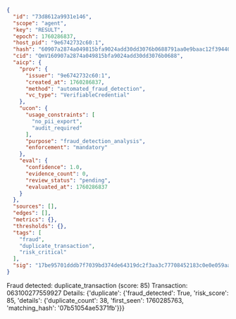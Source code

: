 ```json
{
  "id": "73d8612a9931e146",
  "scope": "agent",
  "key": "RESULT",
  "epoch": 1760286837,
  "host_pid": "9e6742732c60:1",
  "hash": "60907a2874a049815bfa9024add30dd3076b0688791aa0e9baac12f3944030fa",
  "cid": "QmV160907a2874a049815bfa9024add30dd3076b0688",
  "aicp": {
    "prov": {
      "issuer": "9e6742732c60:1",
      "created_at": 1760286837,
      "method": "automated_fraud_detection",
      "vc_type": "VerifiableCredential"
    },
    "ucon": {
      "usage_constraints": [
        "no_pii_export",
        "audit_required"
      ],
      "purpose": "fraud_detection_analysis",
      "enforcement": "mandatory"
    },
    "eval": {
      "confidence": 1.0,
      "evidence_count": 0,
      "review_status": "pending",
      "evaluated_at": 1760286837
    }
  },
  "sources": [],
  "edges": [],
  "metrics": {},
  "thresholds": {},
  "tags": [
    "fraud",
    "duplicate_transaction",
    "risk_critical"
  ],
  "sig": "17be95701dddb7f7039bd374de64319dc2f3aa3c77708452183c0e0e059aa014"
}
```

Fraud detected: duplicate_transaction (score: 85)
Transaction: 063100277559927
Details: {'duplicate': {'fraud_detected': True, 'risk_score': 85, 'details': {'duplicate_count': 38, 'first_seen': 1760285763, 'matching_hash': '07b51054ae5371fb'}}}